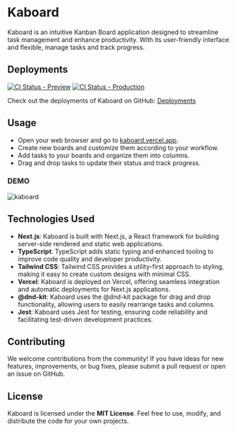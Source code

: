 # Kaboard

Kaboard is an intuitive Kanban Board application designed to streamline task management and enhance productivity. With its user-friendly interface and flexible, manage tasks and track progress.

## Deployments
[![CI Status - Preview](https://github.com/di4m0nds/kaboard/actions/workflows/preview.yaml/badge.svg)](https://github.com/di4m0nds/kaboard/actions/workflows/preview.yaml)
[![CI Status - Production](https://github.com/di4m0nds/kaboard/actions/workflows/production.yaml/badge.svg)](https://github.com/di4m0nds/kaboard/actions/workflows/production.yaml)

Check out the deployments of Kaboard on GitHub: [Deployments](https://github.com/di4m0nds/kaboard/deployments)

## Usage
- Open your web browser and go to [kaboard.vercel.app](https://kaboard.vercel.app).
- Create new boards and customize them according to your workflow.
- Add tasks to your boards and organize them into columns.
- Drag and drop tasks to update their status and track progress.

### DEMO
![kaboard](https://github.com/di4m0nds/kaboard/tree/main/.assets/DEMO.png)

## Technologies Used

- **Next.js**: Kaboard is built with Next.js, a React framework for building server-side rendered and static web applications.
- **TypeScript**: TypeScript adds static typing and enhanced tooling to improve code quality and developer productivity.
- **Tailwind CSS**: Tailwind CSS provides a utility-first approach to styling, making it easy to create custom designs with minimal CSS.
- **Vercel**: Kaboard is deployed on Vercel, offering seamless integration and automatic deployments for Next.js applications.
- **@dnd-kit**: Kaboard uses the @dnd-kit package for drag and drop functionality, allowing users to easily rearrange tasks and columns.
- **Jest**: Kaboard uses Jest for testing, ensuring code reliability and facilitating test-driven development practices.

## Contributing
We welcome contributions from the community! If you have ideas for new features, improvements, or bug fixes, please submit a pull request or open an issue on GitHub.

## License
Kaboard is licensed under the **MIT License**. Feel free to use, modify, and distribute the code for your own projects.

